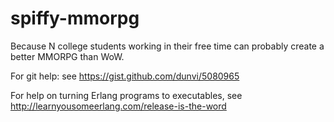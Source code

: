 spiffy-mmorpg
=============

Because N college students working in their free time can probably
create a better MMORPG than WoW.

For git help: see
    https://gist.github.com/dunvi/5080965

For help on turning Erlang programs to executables, see
    http://learnyousomeerlang.com/release-is-the-word


